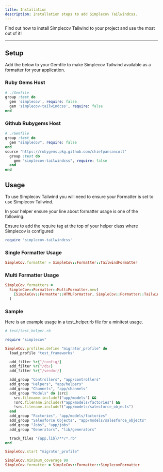 ```yaml
---
title: Installation
description: Installation steps to add Simplecov Tailwindcss.
---
```


Find out how to install Simplecov Tailwind to your project and use the most out of it!

---

## Setup

Add the below to your Gemfile to make Simplecov Tailwind available as a formatter for your application.

### Ruby Gems Host

```ruby
# ./Gemfile
group :test do
  gem 'simplecov', require: false
  gem 'simplecov-tailwindcss', require: false
end
```

### Github Rubygems Host

```ruby
# ./Gemfile
group :test do
  gem "simplecov", require: false
end
source "https://rubygems.pkg.github.com/chiefpansancolt"
  group :test do
    gem "simplecov-tailwindcss", require: false
  end
end
```

## Usage

To use Simplecov Tailwind you will need to ensure your Formatter is set to use Simplecov Tailwind.

In your helper ensure your line about formatter usage is one of the following.

Ensure to add the require tag at the top of your helper class where Simplecov is configured

```ruby
require 'simplecov-tailwindcss'
```

### Single Formatter Usage

```ruby
SimpleCov.formatter = SimpleCov::Formatter::TailwindFormatter
```

### Multi Formatter Usage

```ruby
SimpleCov.formatters =
  SimpleCov::Formatter::MultiFormatter.new(
    [SimpleCov::Formatter::HTMLFormatter, SimpleCov::Formatter::TailwindFormatter],
  )
```

### Sample

Here is an example usage in a test_helper.rb file for a minitest usage.

```ruby
# test/test_helper.rb

require "simplecov"

SimpleCov.profiles.define "migrator_profile" do
  load_profile "test_frameworks"

  add_filter %r{^/config/}
  add_filter %r{^/db/}
  add_filter %r{^/vendor/}

  add_group "Controllers", "app/controllers"
  add_group "Helpers", "app/helpers"
  add_group "Channels", "app/channels"
  add_group "Models" do |src|
    src.filename.include?("app/models") &&
    !src.filename.include?("app/models/factories") &&
    !src.filename.include?("app/models/salesforce_objects")
  end
  add_group "Factories", "app/models/factories"
  add_group "Salesforce Objects", "app/models/salesforce_objects"
  add_group "Jobs", "app/jobs"
  add_group "Generators", "lib/generators"

  track_files "{app,lib}/**/*.rb"
end

SimpleCov.start "migrator_profile"

SimpleCov.minimum_coverage 90
SimpleCov.formatter = SimpleCov::Formatter::SimplecovFormatter
```
